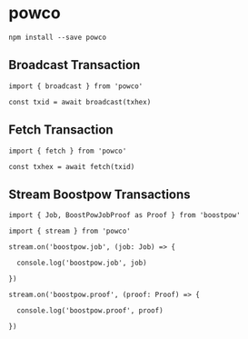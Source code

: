 # powco

`npm install --save powco`

## Broadcast Transaction

```
import { broadcast } from 'powco'

const txid = await broadcast(txhex)

```

## Fetch Transaction

```
import { fetch } from 'powco'

const txhex = await fetch(txid)

```

## Stream Boostpow Transactions

```
import { Job, BoostPowJobProof as Proof } from 'boostpow'

import { stream } from 'powco'

stream.on('boostpow.job', (job: Job) => {

  console.log('boostpow.job', job)

})

stream.on('boostpow.proof', (proof: Proof) => {

  console.log('boostpow.proof', proof)

})

```

